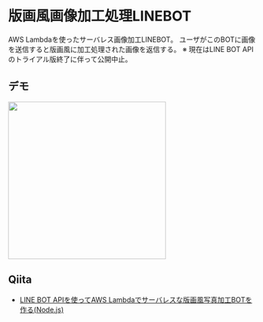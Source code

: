 # 版画風画像加工処理LINEBOT 
AWS Lambdaを使ったサーバレス画像加工LINEBOT。 ユーザがこのBOTに画像を送信すると版画風に加工処理された画像を返信する。
※ 現在はLINE BOT APIのトライアル版終了に伴って公開中止。

## デモ
<img src="https://qiita-image-store.s3.amazonaws.com/0/96413/1d5ecb7d-ab6d-c17b-bd5b-14fac9d6b314.png" width=320>

## Qiita
- [LINE BOT APIを使ってAWS Lambdaでサーバレスな版画風写真加工BOTを作る(Node.js)](http://qiita.com/akihito_nagai/items/f284ef495da380f368cc)
